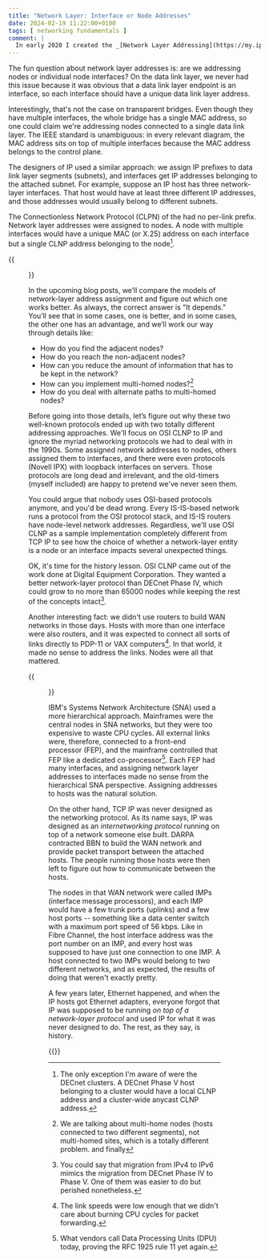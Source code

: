 ```yaml
---
title: "Network Layer: Interface or Node Addresses"
date: 2024-02-19 11:22:00+0100
tags: [ networking fundamentals ]
comment: |
  In early 2020 I created the _[Network Layer Addressing](https://my.ipspace.net/bin/get/Net101/NA3.1%20-%20Network%20Layer%20Addressing.mp4?doccode=Net101)_ video as part of the _[How Networks Really Work webinar](https://www.ipspace.net/How_Networks_Really_Work)_. This blog post is an edited transcript of the second part of that video.
---
```

The fun question about network layer addresses is: are we addressing nodes or individual node interfaces? On the data link layer, we never had this issue because it was obvious that a data link layer endpoint is an interface, so each interface should have a unique data link layer address.

Interestingly, that's not the case on transparent bridges. Even though they have multiple interfaces, the whole bridge has a single MAC address, so one could claim we're addressing nodes connected to a single data link layer. The IEEE standard is unambiguous: in every relevant diagram, the MAC address sits on top of multiple interfaces because the MAC address belongs to the control plane.
<!--more-->
The designers of IP used a similar approach: we assign IP prefixes to data link layer segments (subnets), and interfaces get IP addresses belonging to the attached subnet. For example, suppose an IP host has three network-layer interfaces. That host would have at least three different IP addresses, and those addresses would usually belong to different subnets.

The Connectionless Network Protocol (CLPN) of the had no per-link prefix. Network layer addresses were assigned to nodes. A node with multiple interfaces would have a unique MAC (or X.25) address on each interface but a single CLNP address belonging to the node[^DC].

[^DC]: The only exception I'm aware of were the DECnet clusters. A DECnet Phase V host belonging to a cluster would have a local CLNP address and a cluster-wide anycast CLNP address.

{{<figure src="/2024/02/addr-node-interface.png">}}

In the upcoming blog posts, we’ll compare the models of network-layer address assignment and figure out which one works better. As always, the correct answer is "It depends." You’ll see that in some cases, one is better, and in some cases, the other one has an advantage, and we’ll work our way through details like:

* How do you find the adjacent nodes?
* How do you reach the non-adjacent nodes?
* How can you reduce the amount of information that has to be kept in the network?
* How can you implement multi-homed nodes?[^MHN]
* How do you deal with alternate paths to multi-homed nodes?

[^MHN]: We are talking about multi-home nodes (hosts connected to two different segments), not multi-homed sites, which is a totally different problem. and finally 

Before going into those details, let’s figure out why these two well-known protocols ended up with two totally different addressing approaches. We'll focus on OSI CLNP to IP and ignore the myriad networking protocols we had to deal with in the 1990s. Some assigned network addresses to nodes, others assigned them to interfaces, and there were even protocols (Novell IPX) with loopback interfaces on servers. Those protocols are long dead and irrelevant, and the old-timers (myself included) are happy to pretend we've never seen them.

You could argue that nobody uses OSI-based protocols anymore, and you'd be dead wrong. Every IS-IS-based network runs a protocol from the OSI protocol stack, and IS-IS routers have node-level network addresses. Regardless, we'll use OSI CLNP as a sample implementation completely different from TCP IP to see how the choice of whether a network-layer entity is a node or an interface impacts several unexpected things.

OK, it's time for the history lesson. OSI CLNP came out of the work done at Digital Equipment Corporation. They wanted a better network-layer protocol than DECnet Phase IV, which could grow to no more than 65000 nodes while keeping the rest of the concepts intact[^IPv6].

[^IPv6]: You could say that migration from IPv4 to IPv6 mimics the migration from DECnet Phase IV to Phase V. One of them was easier to do but perished nonetheless.

Another interesting fact: we didn't use routers to build WAN networks in those days. Hosts with more than one interface were also routers, and it was expected to connect all sorts of links directly to PDP-11 or VAX computers[^LLS]. In that world, it made no sense to address the links. Nodes were all that mattered. 

[^LLS]: The link speeds were low enough that we didn't care about burning CPU cycles for packet forwarding.

{{<figure src="/2024/02/addr-history.png">}}

IBM's Systems Network Architecture (SNA) used a more hierarchical approach. Mainframes were the central nodes in SNA networks, but they were too expensive to waste CPU cycles. All external links were, therefore, connected to a front-end processor (FEP), and the mainframe controlled that FEP like a dedicated co-processor[^DPU]. Each FEP had many interfaces, and assigning network layer addresses to interfaces made no sense from the hierarchical SNA perspective. Assigning addresses to hosts was the natural solution.

[^DPU]: What vendors call Data Processing Units (DPU) today, proving the RFC 1925 rule 11 yet again.

On the other hand, TCP IP was never designed as the networking protocol. As its name says, IP was designed as an *internetworking protocol* running on top of a network someone else built. DARPA contracted BBN to build the WAN network and provide packet transport between the attached hosts. The people running those hosts were then left to figure out how to communicate between the hosts.

The nodes in that WAN network were called IMPs (interface message processors), and each IMP would have a few trunk ports (uplinks) and a few host ports -- something like a data center switch with a maximum port speed of 56 kbps. Like in Fibre Channel, the host interface address was the port number on an IMP, and every host was supposed to have just one connection to one IMP. A host connected to two IMPs would belong to two different networks, and as expected, the results of doing that weren't exactly pretty.

A few years later, Ethernet happened, and when the IP hosts got Ethernet adapters, everyone forgot that IP was supposed to be running *on top of a network-layer protocol* and used IP for what it was never designed to do. The rest, as they say, is history.

{{<next-in-series page="/posts/2024/10/comparing-ip-clnp-addressing.md" />}}